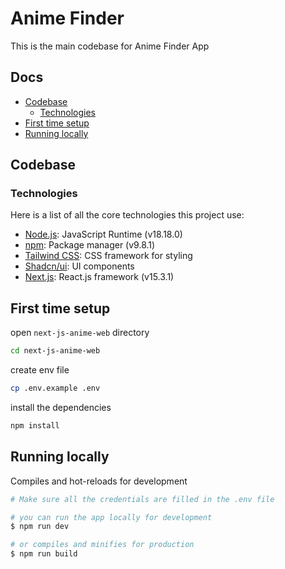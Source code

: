 # Anime Finder

This is the main codebase for Anime Finder App

## Docs

- [Codebase](#codebase)
  - [Technologies](#technologies)
- [First time setup](#first-time-setup)
- [Running locally](#running-locally)

## Codebase

### Technologies

Here is a list of all the core technologies this project use:

- [Node.js](https://nodejs.org/en): JavaScript Runtime (v18.18.0)
- [npm](https://www.npmjs.com/): Package manager (v9.8.1)
- [Tailwind CSS](https://tailwindcss.com/): CSS framework for styling
- [Shadcn/ui](https://ui.shadcn.com/): UI components
- [Next.js](https://vuejs.org/): React.js framework (v15.3.1)

## First time setup

open `next-js-anime-web` directory

```bash
cd next-js-anime-web
```

create env file

```bash
cp .env.example .env
```

install the dependencies

```bash
npm install
```

## Running locally

Compiles and hot-reloads for development

```bash
# Make sure all the credentials are filled in the .env file

# you can run the app locally for development
$ npm run dev

# or compiles and minifies for production
$ npm run build
```
